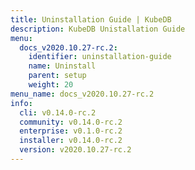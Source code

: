 ```yaml
---
title: Uninstallation Guide | KubeDB
description: KubeDB Unistallation Guide
menu:
  docs_v2020.10.27-rc.2:
    identifier: uninstallation-guide
    name: Uninstall
    parent: setup
    weight: 20
menu_name: docs_v2020.10.27-rc.2
info:
  cli: v0.14.0-rc.2
  community: v0.14.0-rc.2
  enterprise: v0.1.0-rc.2
  installer: v0.14.0-rc.2
  version: v2020.10.27-rc.2
---
```


